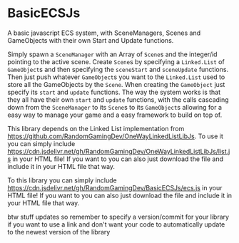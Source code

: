# BasicECSJs
A basic javascript ECS system, with SceneManagers, Scenes and GameObjects with their own Start and Update functions. 

Simply spawn a `SceneManager` with an Array of `Scene`s and the integer/id pointing to the active scene. Create `Scene`s by specifying a `Linked.List` of `GameObject`s and then specifying the `sceneStart` and `sceneUpdate` functions. Then just push whatever `GameObject`s you want to the `Linked.List` used to store all the GameObjects by the `Scene`. When creating the `GameObject` just specify its `start` and `update` functions. The way the system works is that they all have their own `start` and `update` functions, with the calls cascading down from the `SceneManager` to its `Scene`s to its `GameObject`s allowing for a easy way to manage your game and a easy framework to build on top of.

This library depends on the Linked List implementation from https://github.com/RandomGamingDev/OneWayLinkedListLibJs. To use it you can simply include https://cdn.jsdelivr.net/gh/RandomGamingDev/OneWayLinkedListLibJs/list.js in your HTML file! If you want to you can also just download the file and include it in your HTML file that way.

To this library you can simply include https://cdn.jsdelivr.net/gh/RandomGamingDev/BasicECSJs/ecs.js in your HTML file! If you want to you can also just download the file and include it in your HTML file that way.

btw stuff updates so remember to specify a version/commit for your library if you want to use a link and don't want your code to automatically update to the newest version of the library
